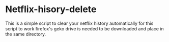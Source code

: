 # Netflix-hisory-delete
This is a simple script to clear your netflix history automatically
for this script to work firefox's geko drive is needed to be downloaded and place in the same directory.
